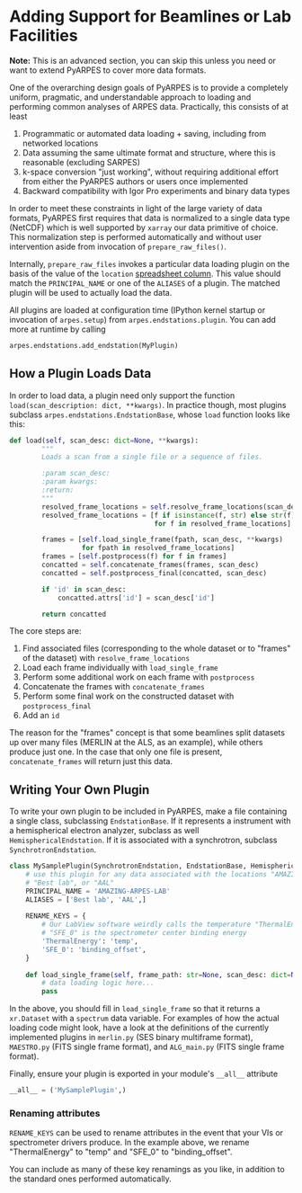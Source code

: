 # Adding Support for Beamlines or Lab Facilities

**Note:** This is an advanced section, you can skip this unless you need or want to extend PyARPES to cover
more data formats. 

One of the overarching design goals of PyARPES is to provide a completely uniform, pragmatic, 
and understandable approach to loading and performing common analyses of ARPES data. Practically,
this consists of at least

1. Programmatic or automated data loading + saving, including from networked locations
2. Data assuming the same ultimate format and structure, where this is reasonable (excluding SARPES)
3. k-space conversion "just working", without requiring additional effort from either
   the PyARPES authors or users once implemented
4. Backward compatibility with Igor Pro experiments and binary data types
   
In order to meet these constraints in light of the large variety of data formats, PyARPES 
first requires that data is normalized to a single data type (NetCDF) which is well supported by
`xarray` our data primitive of choice. This normalization step is performed automatically and 
without user intervention aside from invocation of `prepare_raw_files()`. 

Internally, `prepare_raw_files` invokes a particular data loading plugin on the basis of the value of
the `location` [spreadsheet column](/analysis-spreadsheets). This value should match the 
`PRINCIPAL_NAME` or one of the `ALIASES` of a plugin. The matched plugin will be used to actually 
load the data.

All plugins are loaded at configuration time (IPython kernel startup or invocation of `arpes.setup`) from
`arpes.endstations.plugin`. You can add more at runtime by calling
 
```python
arpes.endstations.add_endstation(MyPlugin)
```

## How a Plugin Loads Data

In order to load data, a plugin need only support the function `load(scan_description: dict, **kwargs)`.
In practice though, most plugins subclass `arpes.endstations.EndstationBase`, whose `load` function
looks like this:

```python
def load(self, scan_desc: dict=None, **kwargs):
        """
        Loads a scan from a single file or a sequence of files.

        :param scan_desc:
        :param kwargs:
        :return:
        """
        resolved_frame_locations = self.resolve_frame_locations(scan_desc)
        resolved_frame_locations = [f if isinstance(f, str) else str(f) 
                                    for f in resolved_frame_locations]

        frames = [self.load_single_frame(fpath, scan_desc, **kwargs) 
                  for fpath in resolved_frame_locations]
        frames = [self.postprocess(f) for f in frames]
        concatted = self.concatenate_frames(frames, scan_desc)
        concatted = self.postprocess_final(concatted, scan_desc)

        if 'id' in scan_desc:
            concatted.attrs['id'] = scan_desc['id']

        return concatted
```

The core steps are:

1. Find associated files (corresponding to the whole dataset or to "frames" of the dataset) 
   with `resolve_frame_locations`
2. Load each frame individually with `load_single_frame`
3. Perform some additional work on each frame with `postprocess`
4. Concatenate the frames with `concatenate_frames`
5. Perform some final work on the constructed dataset with `postprocess_final`
6. Add an `id`

The reason for the "frames" concept is that some beamlines split datasets up over many files 
(MERLIN at the ALS, as an example), while others produce just one. In the case that only one file is 
present, `concatenate_frames` will return just this data.

## Writing Your Own Plugin

To write your own plugin to be included in PyARPES, make a file containing a single class, subclassing
`EndstationBase`. If it represents a instrument with a hemispherical electron analyzer, 
subclass as well `HemisphericalEndstation`. If it is associated with a synchrotron, subclass 
`SynchrotronEndstation`.

```python
class MySamplePlugin(SynchrotronEndstation, EndstationBase, HemisphericalEndstation):
    # use this plugin for any data associated with the locations "AMAZING-ARPES-LAB", 
    # "Best lab", or "AAL" 
    PRINCIPAL_NAME = 'AMAZING-ARPES-LAB'
    ALIASES = ['Best lab', 'AAL',]
    
    RENAME_KEYS = {
        # Our LabView software weirdly calls the temperature "ThermalEnergy", and 
        # "SFE_0" is the spectrometer center binding energy 
        'ThermalEnergy': 'temp',
        'SFE_0': 'binding_offset',
    }
    
    def load_single_frame(self, frame_path: str=None, scan_desc: dict=None, **kwargs):
        # data loading logic here...
        pass
```

In the above, you should fill in `load_single_frame` so that it returns a `xr.Dataset` with a 
`spectrum` data variable. For examples of how the actual loading code might look, have a look at the 
definitions of the currently implemented plugins in `merlin.py` (SES binary multiframe format), 
`MAESTRO.py` (FITS single frame format), and `ALG_main.py` (FITS single frame format).

Finally, ensure your plugin is exported in your module's `__all__` attribute

```python
__all__ = ('MySamplePlugin',)
```

### Renaming attributes

`RENAME_KEYS` can be used to rename attributes in the event that your VIs or spectrometer drivers 
produce. In the example above, we rename "ThermalEnergy" to "temp" and "SFE_0" to "binding_offset".

You can include as many of these key renamings as you like, in addition to the standard ones performed
automatically.